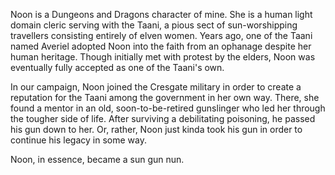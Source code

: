 Noon is a Dungeons and Dragons character of mine. She is a human light domain cleric serving with the Taani, a pious sect of sun-worshipping travellers consisting entirely of elven women. Years ago, one of the Taani named Averiel adopted Noon into the faith from an ophanage despite her human heritage. Though initially met with protest by the elders, Noon was eventually fully accepted as one of the Taani's own.

In our campaign, Noon joined the Cresgate military in order to create a reputation for the Taani among the government in her own way. There, she found a mentor in an old, soon-to-be-retired gunslinger who led her through the tougher side of life. After surviving a debilitating poisoning, he passed his gun down to her. Or, rather, Noon just kinda took his gun in order to continue his legacy in some way.

Noon, in essence, became a sun gun nun.